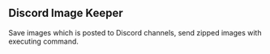 ## Discord Image Keeper

Save images which is posted to Discord channels, send zipped images with executing command.

